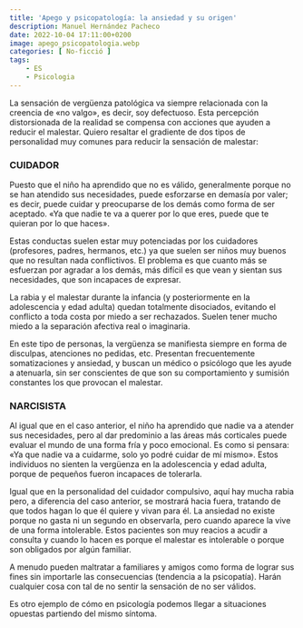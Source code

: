 ```yaml
---
title: 'Apego y psicopatología: la ansiedad y su origen'
description: Manuel Hernández Pacheco
date: 2022-10-04 17:11:00+0200
image: apego_psicopatologia.webp
categories: [ No-ficció ]
tags:
    - ES
    - Psicologia
---
```


La sensación de vergüenza patológica va siempre relacionada con la creencia de «no valgo», es decir, soy defectuoso. Esta percepción distorsionada de la realidad se compensa con acciones que ayuden a reducir el malestar. Quiero resaltar el gradiente de dos tipos de personalidad muy comunes para reducir la sensación de malestar:

### CUIDADOR

Puesto que el niño ha aprendido que no es válido, generalmente porque no se han atendido sus necesidades, puede esforzarse en demasía por valer; es decir, puede cuidar y preocuparse de los demás como forma de ser aceptado. «Ya que nadie te va a querer por lo que eres, puede que te quieran por lo que haces».

Estas conductas suelen estar muy potenciadas por los cuidadores (profesores, padres, hermanos, etc.) ya que suelen ser niños muy buenos que no resultan nada conflictivos. El problema es que cuanto más se esfuerzan por agradar a los demás, más difícil es que vean y sientan sus necesidades, que son incapaces de expresar.

La rabia y el malestar durante la infancia (y posteriormente en la adolescencia y edad adulta) quedan totalmente disociados, evitando el conflicto a toda costa por miedo a ser rechazados. Suelen tener mucho miedo a la separación afectiva real o imaginaria.

En este tipo de personas, la vergüenza se manifiesta siempre en forma de disculpas, atenciones no pedidas, etc. Presentan frecuentemente somatizaciones y ansiedad, y buscan un médico o psicólogo que les ayude a atenuarla, sin ser conscientes de que son su comportamiento y sumisión constantes los que provocan el malestar.

### NARCISISTA

Al igual que en el caso anterior, el niño ha aprendido que nadie va a atender sus necesidades, pero al dar predominio a las áreas más corticales puede evaluar el mundo de una forma fría y poco emocional. Es como si pensara: «Ya que nadie va a cuidarme, solo yo podré cuidar de mí mismo». Estos individuos no sienten la vergüenza en la adolescencia y edad adulta, porque de pequeños fueron incapaces de tolerarla. 

Igual que en la personalidad del cuidador compulsivo, aquí hay mucha rabia pero, a diferencia del caso anterior, se mostrará hacia fuera, tratando de que todos hagan lo que él quiere y vivan para él. La ansiedad no existe porque no gasta ni un segundo en observarla, pero cuando aparece la vive de una forma intolerable. Estos pacientes son muy reacios a acudir a consulta y cuando lo hacen es porque el malestar es intolerable o porque son obligados por algún familiar.

A menudo pueden maltratar a familiares y amigos como forma de lograr sus fines sin importarle las consecuencias (tendencia a la psicopatía). Harán cualquier cosa con tal de no sentir la sensación de no ser válidos.

Es otro ejemplo de cómo en psicología podemos llegar a situaciones opuestas partiendo del mismo síntoma.
